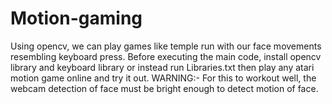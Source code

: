 # Motion-gaming
Using opencv, we can play games like temple run with our face movements resembling keyboard press. Before executing the main code, install opencv library and keyboard library or instead
run Libraries.txt
then play any atari motion game online and try it out.
WARNING:-
For this to workout well, the webcam detection of face must be bright enough to detect motion of face.
